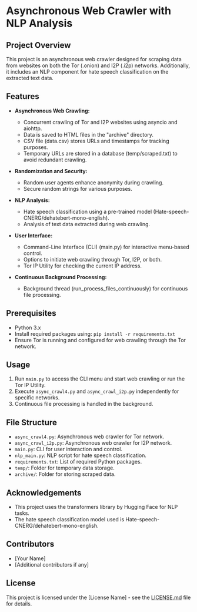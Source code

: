 # Asynchronous Web Crawler with NLP Analysis

## Project Overview
This project is an asynchronous web crawler designed for scraping data from websites on both the Tor (.onion) and I2P (.i2p) networks. Additionally, it includes an NLP component for hate speech classification on the extracted text data.

## Features
- **Asynchronous Web Crawling:**
  - Concurrent crawling of Tor and I2P websites using asyncio and aiohttp.
  - Data is saved to HTML files in the "archive" directory.
  - CSV file (data.csv) stores URLs and timestamps for tracking purposes.
  - Temporary URLs are stored in a database (temp/scraped.txt) to avoid redundant crawling.

- **Randomization and Security:**
  - Random user agents enhance anonymity during crawling.
  - Secure random strings for various purposes.

- **NLP Analysis:**
  - Hate speech classification using a pre-trained model (Hate-speech-CNERG/dehatebert-mono-english).
  - Analysis of text data extracted during web crawling.

- **User Interface:**
  - Command-Line Interface (CLI) (main.py) for interactive menu-based control.
  - Options to initiate web crawling through Tor, I2P, or both.
  - Tor IP Utility for checking the current IP address.
  
- **Continuous Background Processing:**
  - Background thread (run_process_files_continuously) for continuous file processing.

## Prerequisites
- Python 3.x
- Install required packages using: `pip install -r requirements.txt`
- Ensure Tor is running and configured for web crawling through the Tor network.

## Usage
1. Run `main.py` to access the CLI menu and start web crawling or run the Tor IP Utility.
2. Execute `async_crawl4.py` and `async_crawl_i2p.py` independently for specific networks.
3. Continuous file processing is handled in the background.

## File Structure
- `async_crawl4.py`: Asynchronous web crawler for Tor network.
- `async_crawl_i2p.py`: Asynchronous web crawler for I2P network.
- `main.py`: CLI for user interaction and control.
- `nlp_main.py`: NLP script for hate speech classification.
- `requirements.txt`: List of required Python packages.
- `temp/`: Folder for temporary data storage.
- `archive/`: Folder for storing scraped data.

## Acknowledgements
- This project uses the transformers library by Hugging Face for NLP tasks.
- The hate speech classification model used is Hate-speech-CNERG/dehatebert-mono-english.

## Contributors
- [Your Name]
- [Additional contributors if any]

## License
This project is licensed under the [License Name] - see the [LICENSE.md](LICENSE.md) file for details.


